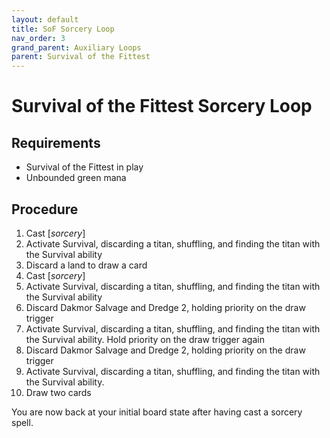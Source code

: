 ```yaml
---
layout: default
title: SoF Sorcery Loop
nav_order: 3
grand_parent: Auxiliary Loops
parent: Survival of the Fittest
---
```


# Survival of the Fittest Sorcery Loop

## Requirements

* Survival of the Fittest in play
* Unbounded green mana

## Procedure

1. Cast [*sorcery*]
1. Activate Survival, discarding a titan, shuffling, and finding the titan with the Survival ability
1. Discard a land to draw a card
1. Cast [*sorcery*]
1. Activate Survival, discarding a titan, shuffling, and finding the titan with the Survival ability
1. Discard Dakmor Salvage and Dredge 2, holding priority on the draw trigger
1. Activate Survival, discarding a titan, shuffling, and finding the titan with the Survival ability. Hold priority on the draw trigger again
1. Discard Dakmor Salvage and Dredge 2, holding priority on the draw trigger
1. Activate Survival, discarding a titan, shuffling, and finding the titan with the Survival ability.
1. Draw two cards

You are now back at your initial board state after having cast a sorcery spell.
